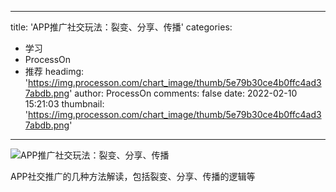 
---
title: 'APP推广社交玩法：裂变、分享、传播'
categories: 
 - 学习
 - ProcessOn
 - 推荐
headimg: 'https://img.processon.com/chart_image/thumb/5e79b30ce4b0ffc4ad37abdb.png'
author: ProcessOn
comments: false
date: 2022-02-10 15:21:03
thumbnail: 'https://img.processon.com/chart_image/thumb/5e79b30ce4b0ffc4ad37abdb.png'
---

<div>   
<img class="thumb" alt="APP推广社交玩法：裂变、分享、传播" src="https://img.processon.com/chart_image/thumb/5e79b30ce4b0ffc4ad37abdb.png" referrerpolicy="no-referrer">
<p>APP社交推广的几种方法解读，包括裂变、分享、传播的逻辑等</p>  
</div>
            